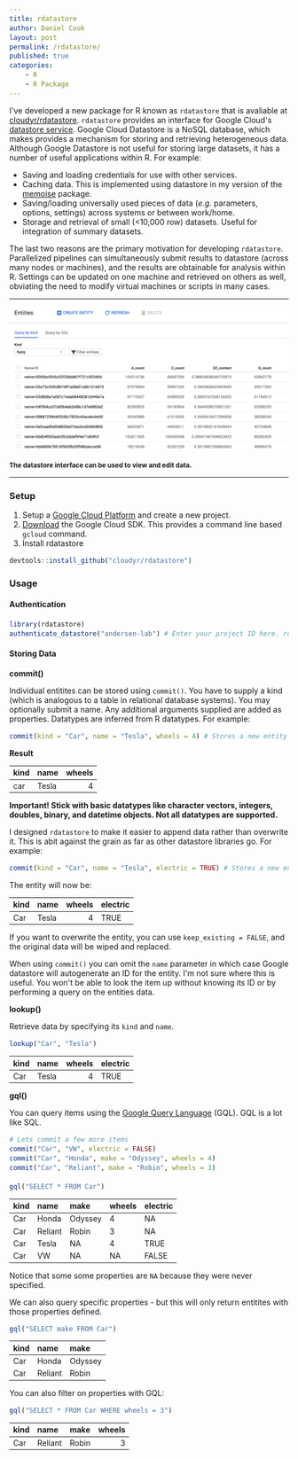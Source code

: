 ```yaml
---
title: rdatastore
author: Daniel Cook
layout: post
permalink: /rdatastore/
published: true
categories:
    - R
    - R Package
---
```


I've developed a new package for R known as `rdatastore` that is avaliable at [cloudyr/rdatastore](https://github.com/cloudyr/rdatastore). `rdatastore` provides an interface for Google Cloud's [datastore service](https://cloud.google.com/datastore/). Google Cloud Datastore is a NoSQL database, which makes provides a mechanism for storing and retrieving heterogeneous data. Although Google Datastore is not useful for storing large datasets, it has a number of useful applications within R. For example:

* Saving and loading credentials for use with other services.
* Caching data. This is implemented using datastore in my version of the [memoise](/memoise) package.
* Saving/loading universally used pieces of data (_e.g._ parameters, options, settings) across systems or between work/home.
* Storage and retrieval of small (<10,000 row) datasets. Useful for integration of summary datasets.

The last two reasons are the primary motivation for developing `rdatastore`. Parallelized pipelines can simultaneously submit results to datastore (across many nodes or machines), and the results are obtainable for analysis within R. Settings can be updated on one machine and retrieved on others as well, obviating the need to modify virtual machines or scripts in many cases.

- - - -
![datastore](/media/datastore.png)
<br /><br />
<small>__The datastore interface can be used to view and edit data.__</small>
- - - -


### Setup

1. Setup a [Google Cloud Platform](https://cloud.google.com/) and create a new project.
2. [Download](https://cloud.google.com/sdk/) the Google Cloud SDK. This provides a command line based `gcloud` command.
3. Install rdatastore

``` R
devtools::install_github("cloudyr/rdatastore")
```


### Usage

#### Authentication
``` R
library(rdatastore)
authenticate_datastore("andersen-lab") # Enter your project ID here. rdatastore will authenticate using Oauth.
```


#### Storing Data

__commit()__

Individual entitites can be stored using `commit()`. You have to supply a kind (which is analogous to a table in relational database systems). You may optionally submit a name. Any additional arguments supplied are added as properties. Datatypes are inferred from R datatypes. For example:


``` R
commit(kind = "Car", name = "Tesla", wheels = 4) # Stores a new entity named 'Tesla'
```

__Result__

| kind   | name   |   wheels |
|:-------|:-------|---------:|
| car    | Tesla  |        4 |


__Important! Stick with basic datatypes like character vectors, integers, doubles, binary, and datetime objects. Not all datatypes are supported.__

I designed `rdatastore` to make it easier to append data rather than overwrite it. This is abit against the grain as far as other datastore libraries go. For example:

``` R
commit(kind = "Car", name = "Tesla", electric = TRUE) # Stores a new entity named 'Tesla'
```

The entity will now be:

| kind   | name   |   wheels | electric   |
|:-------|:-------|---------:|:-----------|
| Car    | Tesla  |        4 | TRUE       |


If you want to overwrite the entity, you can use `keep_existing = FALSE`, and the original data will be wiped and replaced.

When using `commit()` you can omit the `name` parameter in which case Google datastore will autogenerate an ID for the entity. I'm not sure where this is useful. You won't be able to look the item up without knowing its ID or by performing a query on the entities data. 

__lookup()__

Retrieve data by specifying its `kind` and `name`.

``` R
lookup("Car", "Tesla")
```

| kind   | name   |   wheels | electric   |
|:-------|:-------|---------:|:-----------|
| Car    | Tesla  |        4 | TRUE       |

__gql()__

You can query items using the [Google Query Language](https://cloud.google.com/datastore/docs/reference/gql_reference) (GQL). GQL is a lot like SQL.

``` R
# Lets commit a few more items
commit("Car", "VW", electric = FALSE)
commit("Car", "Honda", make = "Odyssey", wheels = 4)
commit("Car", "Reliant", make = "Robin", wheels = 3)

gql("SELECT * FROM Car")
```

| kind   | name    | make    | wheels   | electric   |
|:-------|:--------|:--------|:---------|:-----------|
| Car    | Honda   | Odyssey | 4        | NA         |
| Car    | Reliant | Robin   | 3        | NA         |
| Car    | Tesla   | NA      | 4        | TRUE       |
| Car    | VW      | NA      | NA       | FALSE      |

Notice that some some properties are `NA` because they were never specified.

We can also query specific properties - but this will only return entitites with those properties defined.

``` R
gql("SELECT make FROM Car")
```

| kind   | name    | make    |
|:-------|:--------|:--------|
| Car    | Honda   | Odyssey |
| Car    | Reliant | Robin   |

You can also filter on properties with GQL:

``` R
gql("SELECT * FROM Car WHERE wheels = 3")
```

| kind   | name    | make   |   wheels |
|:-------|:--------|:-------|---------:|
| Car    | Reliant | Robin  |        3 |

